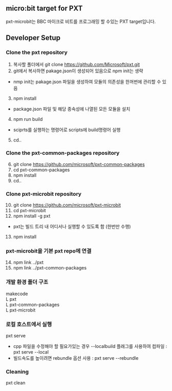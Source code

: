 ## micro:bit target for PXT

pxt-microbit는 BBC 마이크로 비트를 프로그래밍 할 수있는 PXT target입니다.

## Developer Setup
### Clone the pxt repository
1. 복사할 폴더에서 git clone https://github.com/Microsoft/pxt.git
2. git에서 복사하면 pakage.json이 생성되어 있음으로 npm init는 생략
 * nmp init는 pakage.json 파일을 생성하여 모듈의 의존성을 한꺼번에 관리할 수 있음 
3. npm install 
 * package.json 파일 및 해당 종속성에 나열된 모든 모듈을 설치 
4. npm run build
 * sciprts를 실행하는 명령어로 scripts에 build명령어 실행 
5. cd..

### Clone the pxt-common-packages repository 
6. git clone https://github.com/microsoft/pxt-common-packages
7. cd pxt-common-packages
8. npm install
9. cd..

### Clone pxt-microbit repository
10. git clone https://github.com/microsoft/pxt-microbit
11. cd pxt-microbit
12. npm install -g pxt
 * pxt는 빌드 트리 내 어디서나 실행할 수 있도록 함 (한번만 수행) 
13. npm install

### pxt-microbit을 기본 pxt repo에 연결
14. npm link ../pxt
15. npm link ../pxt-common-packages

### 개발 환경 폴더 구조
makecode <br>
 L pxt      
 L pxt-common-packages  
 L pxt-microbit
 
 ### 로컬 호스트에서 실행
 pxt serve
  * cpp 파일을 수정해야 할 필요가있는 경우 --localbuild 플래그를 사용하여 컴파일 : pxt serve --local
  * 빌드속도를 높이려면 rebundle 옵션 사용 : pxt serve --rebundle
 
 ### Cleaning
 pxt clean
